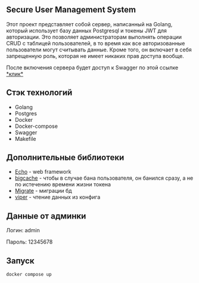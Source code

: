 <h2>Secure User Management System</h2>

<p>Этот проект представляет собой сервер, написанный на Golang, который использует базу данных Postgresql и токены JWT для авторизации. Это позволяет администраторам выполнять операции CRUD с таблицей пользователей, в то время как все авторизованные пользователи могут считывать данные. Кроме того, он включает в себя запрещенную роль, которая не имеет никаких прав доступа вообще.</p>

<p>После включения сервера будет доступ к Swagger по этой ссылке <a href="http://localhost:8080/swagger/index.html#/users/update%20user">*клик*</a></p>

<h2>Стэк технологий</h2>
<ul>
    <li>Golang</li>
    <li>Postgres</li>
    <li>Docker</li>
    <li>Docker-compose</li>
    <li>Swagger</li>
    <li>Makefile</li>
</ul>

<h2>Дополнительные библиотеки</h2>
<ul>
    <li><a href="https://echo.labstack.com/">Echo</a> - web framework</li>
    <li><a href="https://github.com/allegro/bigcache">bigcache</a> - чтобы в случае бана пользователя, он банился сразу, а не по истечению времени жизни токена</li>
    <li><a href="https://github.com/golang-migrate/migrate">Migrate</a> - миграции бд</li>
    <li><a href="https://github.com/spf13/viper">viper</a> - чтение данных из конфига</li>
</ul>

<h2>Данные от админки</h2>

<p>Логин: admin</p>
<p>Пароль: 12345678</p>

<h2>Запуск</h2>

```
docker compose up
```